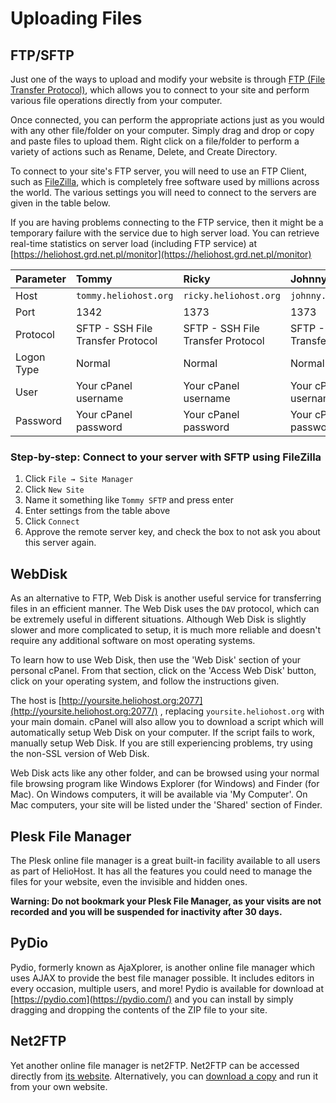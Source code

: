 # Uploading Files

## FTP/SFTP

Just one of the ways to upload and modify your website is through [FTP \(File Transfer Protocol\)](http://en.wikipedia.org/wiki/FTP), which allows you to connect to your site and perform various file operations directly from your computer.

Once connected, you can perform the appropriate actions just as you would with any other file/folder on your computer. Simply drag and drop or copy and paste files to upload them. Right click on a file/folder to perform a variety of actions such as Rename, Delete, and Create Directory.

To connect to your site's FTP server, you will need to use an FTP Client, such as [FileZilla](http://filezilla-project.org/), which is completely free software used by millions across the world. The various settings you will need to connect to the servers are given in the table below.

If you are having problems connecting to the FTP service, then it might be a temporary failure with the service due to high server load. You can retrieve real-time statistics on server load \(including FTP service\) at [https://heliohost.grd.net.pl/monitor](https://heliohost.grd.net.pl/monitor)

| Parameter | Tommy | Ricky | Johnny |
| :--- | :--- | :--- | :--- |
| Host | `tommy.heliohost.org` | `ricky.heliohost.org` | `johnny.heliohost.org` |
| Port | 1342 | 1373 | 1373 |
| Protocol | SFTP - SSH File Transfer Protocol | SFTP - SSH File Transfer Protocol | SFTP - SSH File Transfer Protocol |
| Logon Type | Normal | Normal | Normal |
| User | Your cPanel username | Your cPanel username | Your cPanel username |
| Password | Your cPanel password | Your cPanel password | Your cPanel password |

### Step-by-step: Connect to your server with SFTP using FileZilla

1. Click `File → Site Manager`
2. Click `New Site`
3. Name it something like `Tommy SFTP` and press enter
4. Enter settings from the table above
5. Click `Connect`
6. Approve the remote server key, and check the box to not ask you about this server again.

## WebDisk

As an alternative to FTP, Web Disk is another useful service for transferring files in an efficient manner. The Web Disk uses the `DAV` protocol, which can be extremely useful in different situations. Although Web Disk is slightly slower and more complicated to setup, it is much more reliable and doesn't require any additional software on most operating systems.

To learn how to use Web Disk, then use the 'Web Disk' section of your personal cPanel. From that section, click on the 'Access Web Disk' button, click on your operating system, and follow the instructions given.

The host is [http://yoursite.heliohost.org:2077](http://yoursite.heliohost.org:2077/) , replacing `yoursite.heliohost.org` with your main domain. cPanel will also allow you to download a script which will automatically setup Web Disk on your computer. If the script fails to work, manually setup Web Disk. If you are still experiencing problems, try using the non-SSL version of Web Disk.

Web Disk acts like any other folder, and can be browsed using your normal file browsing program like Windows Explorer \(for Windows\) and Finder \(for Mac\). On Windows computers, it will be available via 'My Computer'. On Mac computers, your site will be listed under the 'Shared' section of Finder.

## Plesk File Manager

The Plesk online file manager is a great built-in facility available to all users as part of HelioHost. It has all the features you could need to manage the files for your website, even the invisible and hidden ones. 

**Warning: Do not bookmark your Plesk File Manager, as your visits are not recorded and you will be suspended for inactivity after 30 days.**

## **PyDio**

Pydio, formerly known as AjaXplorer, is another online file manager which uses AJAX to provide the best file manager possible. It includes editors in every occasion, multiple users, and more! Pydio is available for download at [https://pydio.com](https://pydio.com/) and you can install by simply dragging and dropping the contents of the ZIP file to your site.

## Net2FTP

Yet another online file manager is net2FTP. Net2FTP can be accessed directly from [its website](http://net2ftp.com/). Alternatively, you can [download a copy](http://net2ftp.com/index.php?state=homepage&state2=3) and run it from your own website.

